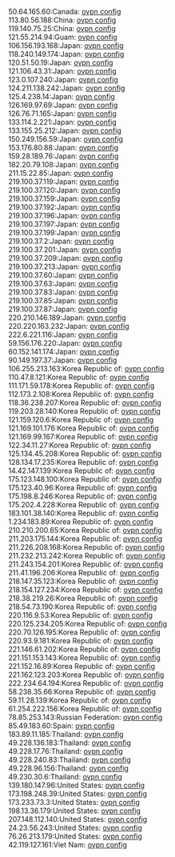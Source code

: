 50.64.165.60:Canada: [ovpn config](vpn/50_64_165_60.ovpn)  
113.80.56.188:China: [ovpn config](vpn/113_80_56_188.ovpn)  
119.140.75.25:China: [ovpn config](vpn/119_140_75_25.ovpn)  
121.55.214.94:Guam: [ovpn config](vpn/121_55_214_94.ovpn)  
106.156.193.168:Japan: [ovpn config](vpn/106_156_193_168.ovpn)  
118.240.149.174:Japan: [ovpn config](vpn/118_240_149_174.ovpn)  
120.51.50.19:Japan: [ovpn config](vpn/120_51_50_19.ovpn)  
121.106.43.31:Japan: [ovpn config](vpn/121_106_43_31.ovpn)  
123.0.107.240:Japan: [ovpn config](vpn/123_0_107_240.ovpn)  
124.211.138.242:Japan: [ovpn config](vpn/124_211_138_242.ovpn)  
125.4.238.14:Japan: [ovpn config](vpn/125_4_238_14.ovpn)  
126.169.97.69:Japan: [ovpn config](vpn/126_169_97_69.ovpn)  
126.76.71.165:Japan: [ovpn config](vpn/126_76_71_165.ovpn)  
133.114.2.221:Japan: [ovpn config](vpn/133_114_2_221.ovpn)  
133.155.25.212:Japan: [ovpn config](vpn/133_155_25_212.ovpn)  
150.249.156.59:Japan: [ovpn config](vpn/150_249_156_59.ovpn)  
153.176.80.88:Japan: [ovpn config](vpn/153_176_80_88.ovpn)  
159.28.189.76:Japan: [ovpn config](vpn/159_28_189_76.ovpn)  
182.20.79.108:Japan: [ovpn config](vpn/182_20_79_108.ovpn)  
211.15.22.85:Japan: [ovpn config](vpn/211_15_22_85.ovpn)  
219.100.37.119:Japan: [ovpn config](vpn/219_100_37_119.ovpn)  
219.100.37.120:Japan: [ovpn config](vpn/219_100_37_120.ovpn)  
219.100.37.159:Japan: [ovpn config](vpn/219_100_37_159.ovpn)  
219.100.37.192:Japan: [ovpn config](vpn/219_100_37_192.ovpn)  
219.100.37.196:Japan: [ovpn config](vpn/219_100_37_196.ovpn)  
219.100.37.197:Japan: [ovpn config](vpn/219_100_37_197.ovpn)  
219.100.37.199:Japan: [ovpn config](vpn/219_100_37_199.ovpn)  
219.100.37.2:Japan: [ovpn config](vpn/219_100_37_2.ovpn)  
219.100.37.201:Japan: [ovpn config](vpn/219_100_37_201.ovpn)  
219.100.37.209:Japan: [ovpn config](vpn/219_100_37_209.ovpn)  
219.100.37.213:Japan: [ovpn config](vpn/219_100_37_213.ovpn)  
219.100.37.60:Japan: [ovpn config](vpn/219_100_37_60.ovpn)  
219.100.37.63:Japan: [ovpn config](vpn/219_100_37_63.ovpn)  
219.100.37.83:Japan: [ovpn config](vpn/219_100_37_83.ovpn)  
219.100.37.85:Japan: [ovpn config](vpn/219_100_37_85.ovpn)  
219.100.37.87:Japan: [ovpn config](vpn/219_100_37_87.ovpn)  
220.210.146.189:Japan: [ovpn config](vpn/220_210_146_189.ovpn)  
220.220.163.232:Japan: [ovpn config](vpn/220_220_163_232.ovpn)  
222.6.221.116:Japan: [ovpn config](vpn/222_6_221_116.ovpn)  
59.156.176.220:Japan: [ovpn config](vpn/59_156_176_220.ovpn)  
60.152.141.174:Japan: [ovpn config](vpn/60_152_141_174.ovpn)  
90.149.197.37:Japan: [ovpn config](vpn/90_149_197_37.ovpn)  
106.255.213.163:Korea Republic of: [ovpn config](vpn/106_255_213_163.ovpn)  
110.47.8.121:Korea Republic of: [ovpn config](vpn/110_47_8_121.ovpn)  
111.171.59.178:Korea Republic of: [ovpn config](vpn/111_171_59_178.ovpn)  
112.173.2.108:Korea Republic of: [ovpn config](vpn/112_173_2_108.ovpn)  
118.36.238.207:Korea Republic of: [ovpn config](vpn/118_36_238_207.ovpn)  
119.203.28.140:Korea Republic of: [ovpn config](vpn/119_203_28_140.ovpn)  
121.159.120.6:Korea Republic of: [ovpn config](vpn/121_159_120_6.ovpn)  
121.169.101.176:Korea Republic of: [ovpn config](vpn/121_169_101_176.ovpn)  
121.169.99.167:Korea Republic of: [ovpn config](vpn/121_169_99_167.ovpn)  
122.34.11.27:Korea Republic of: [ovpn config](vpn/122_34_11_27.ovpn)  
125.134.45.208:Korea Republic of: [ovpn config](vpn/125_134_45_208.ovpn)  
128.134.17.235:Korea Republic of: [ovpn config](vpn/128_134_17_235.ovpn)  
14.42.147.139:Korea Republic of: [ovpn config](vpn/14_42_147_139.ovpn)  
175.123.148.100:Korea Republic of: [ovpn config](vpn/175_123_148_100.ovpn)  
175.123.40.96:Korea Republic of: [ovpn config](vpn/175_123_40_96.ovpn)  
175.198.8.246:Korea Republic of: [ovpn config](vpn/175_198_8_246.ovpn)  
175.202.4.228:Korea Republic of: [ovpn config](vpn/175_202_4_228.ovpn)  
183.101.38.140:Korea Republic of: [ovpn config](vpn/183_101_38_140.ovpn)  
1.234.183.89:Korea Republic of: [ovpn config](vpn/1_234_183_89.ovpn)  
210.210.200.65:Korea Republic of: [ovpn config](vpn/210_210_200_65.ovpn)  
211.203.175.144:Korea Republic of: [ovpn config](vpn/211_203_175_144.ovpn)  
211.226.208.168:Korea Republic of: [ovpn config](vpn/211_226_208_168.ovpn)  
211.232.213.242:Korea Republic of: [ovpn config](vpn/211_232_213_242.ovpn)  
211.243.154.201:Korea Republic of: [ovpn config](vpn/211_243_154_201.ovpn)  
211.41.196.206:Korea Republic of: [ovpn config](vpn/211_41_196_206.ovpn)  
218.147.35.123:Korea Republic of: [ovpn config](vpn/218_147_35_123.ovpn)  
218.154.127.234:Korea Republic of: [ovpn config](vpn/218_154_127_234.ovpn)  
218.38.219.26:Korea Republic of: [ovpn config](vpn/218_38_219_26.ovpn)  
218.54.73.190:Korea Republic of: [ovpn config](vpn/218_54_73_190.ovpn)  
220.116.9.53:Korea Republic of: [ovpn config](vpn/220_116_9_53.ovpn)  
220.125.234.205:Korea Republic of: [ovpn config](vpn/220_125_234_205.ovpn)  
220.70.126.195:Korea Republic of: [ovpn config](vpn/220_70_126_195.ovpn)  
220.93.9.181:Korea Republic of: [ovpn config](vpn/220_93_9_181.ovpn)  
221.146.61.202:Korea Republic of: [ovpn config](vpn/221_146_61_202.ovpn)  
221.151.153.143:Korea Republic of: [ovpn config](vpn/221_151_153_143.ovpn)  
221.152.16.89:Korea Republic of: [ovpn config](vpn/221_152_16_89.ovpn)  
221.162.123.203:Korea Republic of: [ovpn config](vpn/221_162_123_203.ovpn)  
222.234.64.194:Korea Republic of: [ovpn config](vpn/222_234_64_194.ovpn)  
58.238.35.66:Korea Republic of: [ovpn config](vpn/58_238_35_66.ovpn)  
59.11.28.139:Korea Republic of: [ovpn config](vpn/59_11_28_139.ovpn)  
61.254.222.156:Korea Republic of: [ovpn config](vpn/61_254_222_156.ovpn)  
78.85.253.143:Russian Federation: [ovpn config](vpn/78_85_253_143.ovpn)  
85.49.183.60:Spain: [ovpn config](vpn/85_49_183_60.ovpn)  
183.89.11.185:Thailand: [ovpn config](vpn/183_89_11_185.ovpn)  
49.228.136.183:Thailand: [ovpn config](vpn/49_228_136_183.ovpn)  
49.228.17.76:Thailand: [ovpn config](vpn/49_228_17_76.ovpn)  
49.228.240.83:Thailand: [ovpn config](vpn/49_228_240_83.ovpn)  
49.228.96.156:Thailand: [ovpn config](vpn/49_228_96_156.ovpn)  
49.230.30.6:Thailand: [ovpn config](vpn/49_230_30_6.ovpn)  
139.180.147.96:United States: [ovpn config](vpn/139_180_147_96.ovpn)  
173.198.248.39:United States: [ovpn config](vpn/173_198_248_39.ovpn)  
173.233.73.3:United States: [ovpn config](vpn/173_233_73_3.ovpn)  
198.13.36.179:United States: [ovpn config](vpn/198_13_36_179.ovpn)  
207.148.112.140:United States: [ovpn config](vpn/207_148_112_140.ovpn)  
24.23.56.243:United States: [ovpn config](vpn/24_23_56_243.ovpn)  
76.26.213.179:United States: [ovpn config](vpn/76_26_213_179.ovpn)  
42.119.127.161:Viet Nam: [ovpn config](vpn/42_119_127_161.ovpn)  
